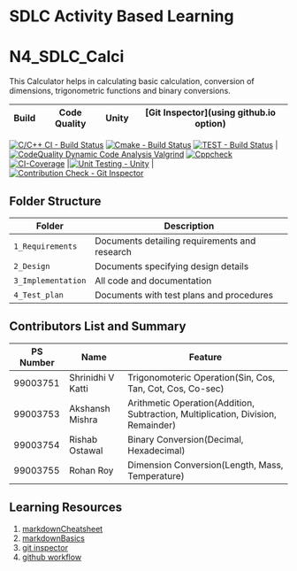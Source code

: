 # SDLC Activity Based Learning

# N4_SDLC_Calci
This Calculator helps in calculating basic calculation, conversion of dimensions, trigonometric functions and binary conversions.




Build | Code Quality | Unity | [Git Inspector](using github.io option)
------|----------|-------|--------------
[![C/C++ CI - Build Status](https://github.com/99003751/N4_SDLC_Calci/actions/workflows/c-cpp.yml/badge.svg)](https://github.com/99003751/N4_SDLC_Calci/actions/workflows/c-cpp.yml)
[![Cmake - Build Status](https://github.com/99003751/N4_SDLC_Calci/actions/workflows/Cmake.yml/badge.svg)](https://github.com/99003751/N4_SDLC_Calci/actions/workflows/Cmake.yml) [![TEST - Build Status](https://github.com/99003751/N4_SDLC_Calci/actions/workflows/test.yml/badge.svg)](https://github.com/99003751/N4_SDLC_Calci/actions/workflows/test.yml) |[![CodeQuality Dynamic Code Analysis Valgrind](https://github.com/99003751/N4_SDLC_Calci/actions/workflows/CodeQuality_Dynamic.yml/badge.svg)](https://github.com/99003751/N4_SDLC_Calci/actions/workflows/CodeQuality_Dynamic.yml) [![Cppcheck](https://github.com/99003751/N4_SDLC_Calci/actions/workflows/cppcheck.yml/badge.svg)](https://github.com/99003751/N4_SDLC_Calci/actions/workflows/cppcheck.yml) [![CI-Coverage](https://github.com/99003751/N4_SDLC_Calci/actions/workflows/gcov.yml/badge.svg)](https://github.com/99003751/N4_SDLC_Calci/actions/workflows/gcov.yml)  |[![Unit Testing - Unity](https://github.com/99003751/N4_SDLC_Calci/actions/workflows/unity.yml/badge.svg)](https://github.com/99003751/N4_SDLC_Calci/actions/workflows/unity.yml) | [![Contribution Check - Git Inspector](https://github.com/99003751/N4_SDLC_Calci/actions/workflows/gitInspector.yml/badge.svg)](https://github.com/99003751/N4_SDLC_Calci/actions/workflows/gitInspector.yml)



## Folder Structure
Folder             | Description
-------------------| -----------------------------------------
`1_Requirements`   | Documents detailing requirements and research
`2_Design`         | Documents specifying design details
`3_Implementation` | All code and documentation
`4_Test_plan`      | Documents with test plans and procedures

## Contributors List and Summary

| PS Number | Name              | Feature                                                                          |
|-----------|-------------------|----------------------------------------------------------------------------------|
| 99003751  | Shrinidhi V Katti | Trigonomoteric Operation(Sin, Cos, Tan, Cot, Cos, Co-sec)                        |
| 99003753  | Akshansh Mishra   | Arithmetic Operation(Addition, Subtraction, Multiplication, Division, Remainder) |
| 99003754  | Rishab Ostawal    | Binary Conversion(Decimal, Hexadecimal)                                          |
| 99003755  | Rohan Roy         | Dimension Conversion(Length, Mass, Temperature)                                  | 


## Learning Resources
1. [markdownCheatsheet](https://github.com/adam-p/markdown-here/wiki/Markdown-Cheatsheet)
2. [markdownBasics](https://guides.github.com/features/mastering-markdown/)
3. [git inspector](https://github.com/ejwa/gitinspector.git)
4. [github workflow](https://docs.github.com/en/actions/learn-github-action)


